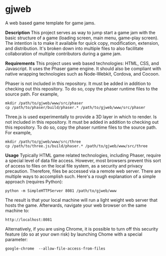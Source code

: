 # gjweb
A web based game template for game jams.

**Description**
This project serves as way to jump start a game jam with the basic structure
of a game (loading screen, main menu, game-play screen). The intention is to
make it available for quick copy, modification, extension, and distribution.
It's broken down into multiple files to also facilitate collaboration of
multiple contributors during a game jam.

**Requirements**
This project uses web based technologies:  HTML, CSS, and Javascript. It uses
the Phaser game engine. It should also be compliant with native wrapping
technologies such as Node-Webkit, Cordova, and Cocoon.

Phaser is not included in this repository. It must be added in addition to
checking out this repository. To do so, copy the phaser runtime files to the
source path. For example,
```
mkdir /path/to/gjweb/www/src/phaser
cp /path/to/phaser/build/phaser.* /path/to/gjweb/www/src/phaser
```

Three.js is used experimentally to provide a 3D layer in which to render.
Is not included in this repository. It must be added in addition to
checking out this repository. To do so, copy the phaser runtime files to the
source path. For example,
```
mkdir /path/to/gjweb/www/src/three
cp /path/to/three.js/build/phaser.* /path/to/gjweb/www/src/three
```

**Usage**
Typically HTML game related technologies, including Phaser, require a
special level of data file access. However, most browsers prevent this
sort of access to files on the local file system, as a security and
privacy precaution. Therefore, files be accessed via a remote web server.
There are multiple ways to accomplish such. Here's a rough explanation of
a simple approach (requires Python):
```
python -m SimpleHTTPServer 8081 /path/to/gjweb/www
```

The result is that your local machine will run a light weight web server
that hosts the game. Afterwards, navigate your web browser on the same
machine to:
```
http://localhost:8081
```

Alternatively, if you are using Chrome, it is possible to turn off this
security feature (do so at your own risk) by launching Chome with a
special parameter:
```
google-chrome  --allow-file-access-from-files
```
